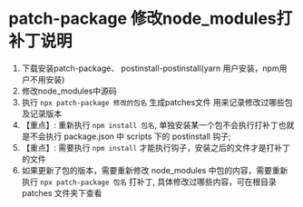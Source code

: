 # patch-package 修改node_modules打补丁说明
1. 下载安装patch-package、 postinstall-postinstall(yarn 用户安装，npm用户不用安装)
2. 修改node_modules中源码
3. 执行 `npx patch-package 修改的包名` 生成patches文件 用来记录修改过哪些包及记录版本
4. 【重点】: 重新执行 `npm install 包名`, 单独安装某一个包不会执行打补丁也就是不会执行 package.json 中 scripts 下的 postinstall 钩子; 
5. 【重点】: 需要执行 `npm install` 才能执行钩子，安装之后的文件才是打补丁的文件
6. 如果更新了包的版本，需要重新修改 node_modules 中包的内容，需要重新执行 `npx patch-package 包名` 打补丁, 具体修改过哪些内容，可在根目录 patches 文件夹下查看 
